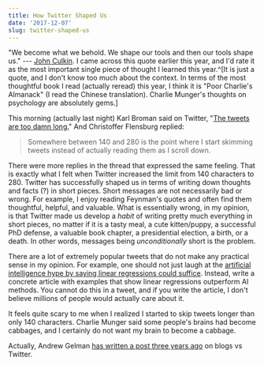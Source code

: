 ```yaml
---
title: How Twitter Shaped Us
date: '2017-12-07'
slug: twitter-shaped-us
---
```


"We become what we behold. We shape our tools and then our tools shape us." --- [John Culkin](https://mcluhangalaxy.wordpress.com/2013/04/01/we-shape-our-tools-and-thereafter-our-tools-shape-us/). I came across this quote earlier this year, and I'd rate it as the most important single piece of thought I learned this year.^[It is just a quote, and I don't know too much about the context. In terms of the most thoughtful book I read (actually reread) this year, I think it is "Poor Charlie's Almanack" (I read the Chinese translation). Charlie Munger's thoughts on psychology are absolutely gems.]

This morning (actually last night) Karl Broman said on Twitter, "[The tweets are too damn long.](https://twitter.com/kwbroman/status/938669858488713216)" And  Christoffer Flensburg replied:

> Somewhere between 140 and 280 is the point where I start skimming tweets instead of actually reading them as I scroll down.

There were more replies in the thread that expressed the same feeling. That is exactly what I felt when Twitter increased the limit from 140 characters to 280. Twitter has successfully shaped us in terms of writing down thoughts and facts (?) in short pieces. Short messages are not necessarily bad or wrong. For example, I enjoy reading Feynman's quotes and often find them thoughtful, helpful, and valuable. What is essentially wrong, in my opinion, is that Twitter made us develop a _habit_ of writing pretty much everything in short pieces, no matter if it is a tasty meal, a cute kitten/puppy, a successful PhD defense, a valuable book chapter, a presidential election, a birth, or a death. In other words, messages being _unconditionally_ short is the problem.

There are a lot of extremely popular tweets that do not make any practical sense in my opinion. For example, one should not just laugh at the [artificial intelligence hype by saying linear regressions could suffice](https://twitter.com/nealrichter/status/929220520473534466). Instead, write a concrete article with examples that show linear regressions outperform AI methods. You cannot do this in a tweet, and if you write the article, I don't believe millions of people would actually care about it.

It feels quite scary to me when I realized I started to skip tweets longer than only 140 characters. Charlie Munger said some people's brains had become cabbages, and I certainly do not want my brain to become a cabbage.

Actually, Andrew Gelman [has written a post three years ago](http://andrewgelman.com/2014/11/22/blogs-twitter/) on blogs vs Twitter.
